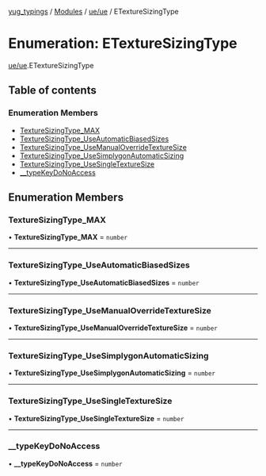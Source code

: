 [yug_typings](../README.md) / [Modules](../modules.md) / [ue/ue](../modules/ue_ue.md) / ETextureSizingType

# Enumeration: ETextureSizingType

[ue/ue](../modules/ue_ue.md).ETextureSizingType

## Table of contents

### Enumeration Members

- [TextureSizingType\_MAX](ue_ue.ETextureSizingType.md#texturesizingtype_max)
- [TextureSizingType\_UseAutomaticBiasedSizes](ue_ue.ETextureSizingType.md#texturesizingtype_useautomaticbiasedsizes)
- [TextureSizingType\_UseManualOverrideTextureSize](ue_ue.ETextureSizingType.md#texturesizingtype_usemanualoverridetexturesize)
- [TextureSizingType\_UseSimplygonAutomaticSizing](ue_ue.ETextureSizingType.md#texturesizingtype_usesimplygonautomaticsizing)
- [TextureSizingType\_UseSingleTextureSize](ue_ue.ETextureSizingType.md#texturesizingtype_usesingletexturesize)
- [\_\_typeKeyDoNoAccess](ue_ue.ETextureSizingType.md#__typekeydonoaccess)

## Enumeration Members

### TextureSizingType\_MAX

• **TextureSizingType\_MAX** = `number`

___

### TextureSizingType\_UseAutomaticBiasedSizes

• **TextureSizingType\_UseAutomaticBiasedSizes** = `number`

___

### TextureSizingType\_UseManualOverrideTextureSize

• **TextureSizingType\_UseManualOverrideTextureSize** = `number`

___

### TextureSizingType\_UseSimplygonAutomaticSizing

• **TextureSizingType\_UseSimplygonAutomaticSizing** = `number`

___

### TextureSizingType\_UseSingleTextureSize

• **TextureSizingType\_UseSingleTextureSize** = `number`

___

### \_\_typeKeyDoNoAccess

• **\_\_typeKeyDoNoAccess** = `number`
